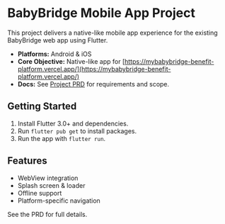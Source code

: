 # BabyBridge Mobile App Project

This project delivers a native-like mobile app experience for the existing BabyBridge web app using Flutter.

- **Platforms:** Android & iOS
- **Core Objective:** Native-like app for [https://mybabybridge-benefit-platform.vercel.app/](https://mybabybridge-benefit-platform.vercel.app/)
- **Docs:** See [Project PRD](docs/project_PRD.md) for requirements and scope.

## Getting Started

1. Install Flutter 3.0+ and dependencies.
2. Run `flutter pub get` to install packages.
3. Run the app with `flutter run`.

## Features
- WebView integration
- Splash screen & loader
- Offline support
- Platform-specific navigation

See the PRD for full details.
